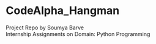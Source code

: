 # CodeAlpha_Hangman
Project Repo by Soumya Barve
<br>
Internship Assignments on Domain: Python Programming
